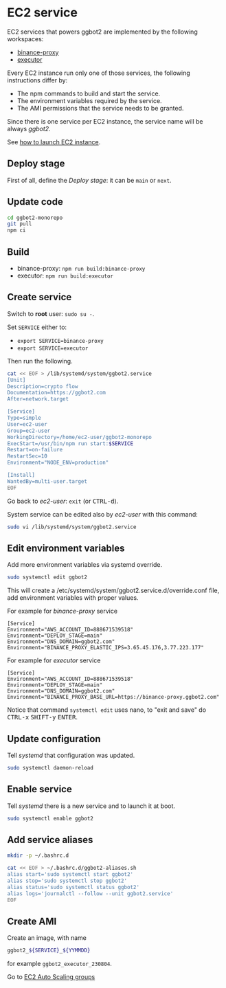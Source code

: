 # EC2 service

EC2 services that powers ggbot2 are implemented by the following workspaces:

-   [binance-proxy](../binance-proxy/)
-   [executor](../executor/)

Every EC2 instance run only one of those services, the following instructions differ by:

-   The npm commands to build and start the service.
-   The environment variables required by the service.
-   The AMI permissions that the service needs to be granted.

Since there is one service per EC2 instance, the service name will be always _ggbot2_.

See [how to launch EC2 instance](./ec2-launch-instance.md).

## Deploy stage

First of all, define the _Deploy stage_: it can be `main` or `next`.

## Update code

```sh
cd ggbot2-monorepo
git pull
npm ci
```

## Build

-   binance-proxy: `npm run build:binance-proxy`
-   executor: `npm run build:executor`

## Create service

Switch to **root** user: `sudo su -`.

Set `SERVICE` either to:

-   `export SERVICE=binance-proxy`
-   `export SERVICE=executor`

Then run the following.

```sh
cat << EOF > /lib/systemd/system/ggbot2.service
[Unit]
Description=crypto flow
Documentation=https://ggbot2.com
After=network.target

[Service]
Type=simple
User=ec2-user
Group=ec2-user
WorkingDirectory=/home/ec2-user/ggbot2-monorepo
ExecStart=/usr/bin/npm run start:$SERVICE
Restart=on-failure
RestartSec=10
Environment="NODE_ENV=production"

[Install]
WantedBy=multi-user.target
EOF
```

Go back to _ec2-user_: `exit` (or <kbd>CTRL-d</kbd>).

System service can be edited also by _ec2-user_ with this command:

```sh
sudo vi /lib/systemd/system/ggbot2.service
```

## Edit environment variables

Add more environment variables via systemd override.

```sh
sudo systemctl edit ggbot2
```

This will create a /etc/systemd/system/ggbot2.service.d/override.conf file, add environment variables with proper values.

For example for _binance-proxy_ service

```
[Service]
Environment="AWS_ACCOUNT_ID=888671539518"
Environment="DEPLOY_STAGE=main"
Environment="DNS_DOMAIN=ggbot2.com"
Environment="BINANCE_PROXY_ELASTIC_IPS=3.65.45.176,3.77.223.177"
```

For example for _executor_ service

```
[Service]
Environment="AWS_ACCOUNT_ID=888671539518"
Environment="DEPLOY_STAGE=main"
Environment="DNS_DOMAIN=ggbot2.com"
Environment="BINANCE_PROXY_BASE_URL=https://binance-proxy.ggbot2.com"
```

Notice that command `systemctl edit` uses nano, to "exit and save" do <kbd>CTRL-x</kbd> <kbd>SHIFT-y</kbd> <kbd>ENTER</kbd>.

## Update configuration

Tell _systemd_ that configuration was updated.

```sh
sudo systemctl daemon-reload
```

## Enable service

Tell _systemd_ there is a new service and to launch it at boot.

```sh
sudo systemctl enable ggbot2
```

## Add service aliases

```sh
mkdir -p ~/.bashrc.d

cat << EOF > ~/.bashrc.d/ggbot2-aliases.sh
alias start='sudo systemctl start ggbot2'
alias stop='sudo systemctl stop ggbot2'
alias status='sudo systemctl status ggbot2'
alias logs='journalctl --follow --unit ggbot2.service'
EOF
```

## Create AMI

Create an image, with name

```sh
ggbot2_${SERVICE}_${YYMMDD}
```

for example `ggbot2_executor_230804`.

Go to [EC2 Auto Scaling groups](./ec2-auto-scaling-groups.md)
